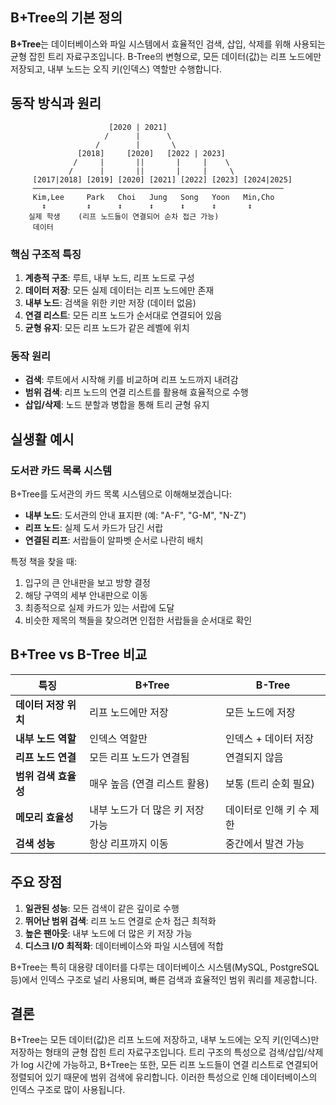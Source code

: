 ## B+Tree의 기본 정의

**B+Tree**는 데이터베이스와 파일 시스템에서 효율적인 검색, 삽입, 삭제를 위해 사용되는 균형 잡힌 트리 자료구조입니다. B-Tree의 변형으로, 모든 데이터(값)는 리프 노드에만 저장되고, 내부 노드는 오직 키(인덱스) 역할만 수행합니다.

## 동작 방식과 원리

```text
					  [2020 | 2021]
                     /      |      \
                   /        |       \
               [2018]     [2020]   [2022 | 2023]
              /     |       ||       |     |    \
             /      |       ||       |     |     \
     [2017|2018] [2019] [2020] [2021] [2022] [2023] [2024|2025]
     ────────────────────────────────────────────────────────
     Kim,Lee     Park   Choi   Jung   Song   Yoon   Min,Cho
       ↕         ↕      ↕      ↕      ↕      ↕       ↕
    실제 학생    (리프 노드들이 연결되어 순차 접근 가능)
     데이터
```

### 핵심 구조적 특징

1. **계층적 구조**: 루트, 내부 노드, 리프 노드로 구성
2. **데이터 저장**: 모든 실제 데이터는 리프 노드에만 존재
3. **내부 노드**: 검색을 위한 키만 저장 (데이터 없음)
4. **연결 리스트**: 모든 리프 노드가 순서대로 연결되어 있음
5. **균형 유지**: 모든 리프 노드가 같은 레벨에 위치

### 동작 원리

- **검색**: 루트에서 시작해 키를 비교하며 리프 노드까지 내려감
- **범위 검색**: 리프 노드의 연결 리스트를 활용해 효율적으로 수행
- **삽입/삭제**: 노드 분할과 병합을 통해 트리 균형 유지

## 실생활 예시

### 도서관 카드 목록 시스템

B+Tree를 도서관의 카드 목록 시스템으로 이해해보겠습니다:

- **내부 노드**: 도서관의 안내 표지판 (예: "A-F", "G-M", "N-Z")
- **리프 노드**: 실제 도서 카드가 담긴 서랍
- **연결된 리프**: 서랍들이 알파벳 순서로 나란히 배치

특정 책을 찾을 때:

1. 입구의 큰 안내판을 보고 방향 결정
2. 해당 구역의 세부 안내판으로 이동
3. 최종적으로 실제 카드가 있는 서랍에 도달
4. 비슷한 제목의 책들을 찾으려면 인접한 서랍들을 순서대로 확인

## B+Tree vs B-Tree 비교

| 특징            | B+Tree              | B-Tree         |
|---------------|---------------------|----------------|
| **데이터 저장 위치** | 리프 노드에만 저장          | 모든 노드에 저장      |
| **내부 노드 역할**  | 인덱스 역할만             | 인덱스 + 데이터 저장   |
| **리프 노드 연결**  | 모든 리프 노드가 연결됨       | 연결되지 않음        |
| **범위 검색 효율성** | 매우 높음 (연결 리스트 활용)   | 보통 (트리 순회 필요)  |
| **메모리 효율성**   | 내부 노드가 더 많은 키 저장 가능 | 데이터로 인해 키 수 제한 |
| **검색 성능**     | 항상 리프까지 이동          | 중간에서 발견 가능     |

## 주요 장점

1. **일관된 성능**: 모든 검색이 같은 깊이로 수행
2. **뛰어난 범위 검색**: 리프 노드 연결로 순차 접근 최적화
3. **높은 팬아웃**: 내부 노드에 더 많은 키 저장 가능
4. **디스크 I/O 최적화**: 데이터베이스와 파일 시스템에 적합

B+Tree는 특히 대용량 데이터를 다루는 데이터베이스 시스템(MySQL, PostgreSQL 등)에서 인덱스 구조로 널리 사용되며, 빠른 검색과 효율적인 범위 쿼리를 제공합니다.

## 결론

B+Tree는 모든 데이터(값)은 리프 노드에 저장하고, 내부 노드에는 오직 키(인덱스)만 저장하는 형태의 균형 잡힌 트리 자료구조입니다. 트리 구조의 특성으로 검색/삽입/삭제가 log 시간에 가능하고, B+Tree는 또한, 모든 리프 노드들이 연결 리스트로 연결되어 정렬되어 있기 때문에 범위 검색에 유리합니다. 이러한 특성으로 인해 데이터베이스의 인덱스 구조로 많이 사용됩니다.
